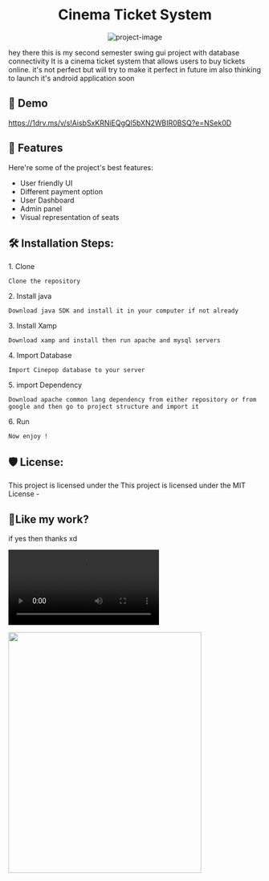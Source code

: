 <h1 align="center" id="title">Cinema Ticket System</h1>

<p align="center"><img src="https://socialify.git.ci/Deadlywolf12/Cinepop_Cinema_Ticketing_System/image?font=Rokkitt&amp;language=1&amp;name=1&amp;owner=1&amp;pattern=Solid&amp;stargazers=1&amp;theme=Dark" alt="project-image"></p>

<p id="description">
hey there this is my second semester  swing gui project with database connectivity
It is a cinema ticket system that allows users to buy tickets online.
it's not perfect but will try to make it perfect in future 
im also thinking to launch it's android application soon</p>

<h2>🚀 Demo</h2>

https://1drv.ms/v/s!AisbSxKRNiEQgQl5bXN2WBIR0BSQ?e=NSek0D

  
  
<h2>🧐 Features</h2>

Here're some of the project's best features:

*   User friendly UI
*   Different payment option
*   User Dashboard
*   Admin panel
*   Visual representation of seats

<h2>🛠️ Installation Steps:</h2>

<p>1. Clone</p>

```
Clone the repository
```

<p>2. Install java</p>

```
Download java SDK and install it in your computer if not already
```

<p>3. Install Xamp</p>

```
Download xamp and install then run apache and mysql servers
```

<p>4. Import Database</p>

```
Import Cinepop database to your server
```

<p>5. import Dependency</p>

```
Download apache common lang dependency from either repository or from google and then go to project structure and import it
```

<p>6. Run</p>

```
Now enjoy !
```

<h2>🛡️ License:</h2>

This project is licensed under the This project is licensed under the MIT License -

<h2>💖Like my work?</h2>

if yes then thanks xd

![me](https://github.com/Deadlywolf12/Cinepop_Cinema_Ticketing_System/blob/master/Gif/git.mp4)


<img src="https://media.giphy.com/media/v1.Y2lkPTc5MGI3NjExYzdhMDIyMzkyZTJkNWJjMTc0ZGNhZjMyYTZmMWNkMjU2MDA5ZjI1ZCZjdD1n/cN9ELyVNWHEYKyt0GT/giphy.gif" width="384" height="480" frameBorder="0" class="giphy-embed" allowFullScreen>



